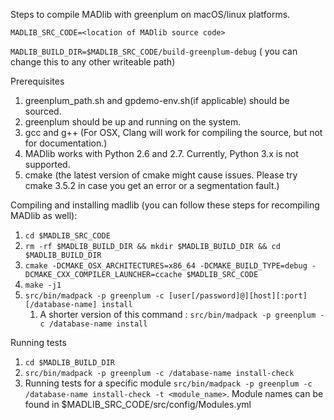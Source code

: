 Steps to compile MADlib with greenplum on macOS/linux platforms.

`MADLIB_SRC_CODE=<location of MADlib source code>`

`MADLIB_BUILD_DIR=$MADLIB_SRC_CODE/build-greenplum-debug` ( you can change this to any other writeable path)

Prerequisites
1. greenplum_path.sh and gpdemo-env.sh(if applicable) should be sourced.
1. greenplum should be up and running on the system.
1. gcc and g++ (For OSX, Clang will work for compiling the source, but not for documentation.)
1. MADlib works with Python 2.6 and 2.7.  Currently, Python 3.x is not supported.
1. cmake (the latest version of cmake might cause issues. Please try cmake 3.5.2 in case you get an error or a segmentation fault.)

Compiling and installing madlib (you can follow these steps for recompiling MADlib as well):
1. `cd $MADLIB_SRC_CODE`
1. `rm -rf $MADLIB_BUILD_DIR && mkdir $MADLIB_BUILD_DIR && cd $MADLIB_BUILD_DIR`
1. `cmake -DCMAKE_OSX_ARCHITECTURES=x86_64 -DCMAKE_BUILD_TYPE=debug -DCMAKE_CXX_COMPILER_LAUNCHER=ccache $MADLIB_SRC_CODE`
1. `make -j1`
1. `src/bin/madpack -p greenplum -c [user[/password]@][host][:port][/database-name] install`
    1. A shorter version of this command : `src/bin/madpack -p greenplum -c /database-name install`

Running tests
1. `cd $MADLIB_BUILD_DIR`
1. `src/bin/madpack -p greenplum -c /database-name install-check`
1. Running tests for a specific module `src/bin/madpack -p greenplum -c /database-name install-check -t <module_name>`. Module names can be found in $MADLIB_SRC_CODE/src/config/Modules.yml
